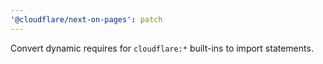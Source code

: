 ```yaml
---
'@cloudflare/next-on-pages': patch
---
```


Convert dynamic requires for `cloudflare:*` built-ins to import statements.
